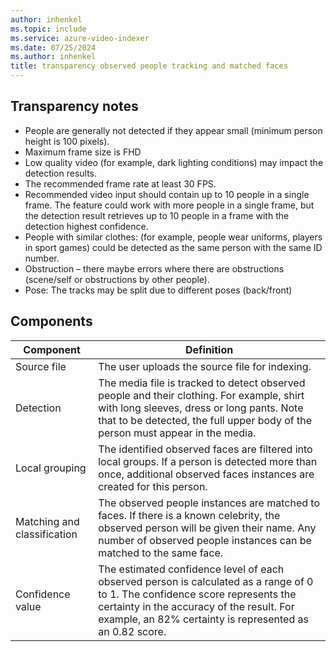 ```yaml
---
author: inhenkel
ms.topic: include 
ms.service: azure-video-indexer
ms.date: 07/25/2024
ms.author: inhenkel
title: transparency observed people tracking and matched faces
---
```


## Transparency notes

- People are generally not detected if they appear small (minimum person height is 100 pixels).
- Maximum frame size is FHD
- Low quality video (for example, dark lighting conditions) may impact the detection results.
- The recommended frame rate at least 30 FPS.
- Recommended video input should contain up to 10 people in a single frame. The feature could work with more people in a single frame, but the detection result retrieves up to 10 people in a frame with the detection highest confidence.
- People with similar clothes: (for example, people wear uniforms, players in sport games) could be detected as the same person with the same ID number.
- Obstruction – there maybe errors where there are obstructions (scene/self or obstructions by other people).
- Pose: The tracks may be split due to different poses (back/front)

## Components

|Component|Definition|
|---|---|
| Source file |    The user uploads the source file for indexing.   |
| Detection |    The media file is tracked to detect observed people and their clothing. For example, shirt with long sleeves, dress or long pants. Note that to be detected, the full upper body of the person must appear in the media.|
| Local grouping    |The identified observed faces are filtered into local groups. If a person is detected more than once, additional observed faces instances are created for this person. |
| Matching and classification    |The observed people instances are matched to faces. If there is a known celebrity, the observed person will be given their name. Any number of observed people instances can be matched to the same face.  |
| Confidence value|    The estimated confidence level of each observed person is calculated as a range of 0 to 1. The confidence score represents the certainty in the accuracy of the result. For example, an 82% certainty is represented as an 0.82 score.|
